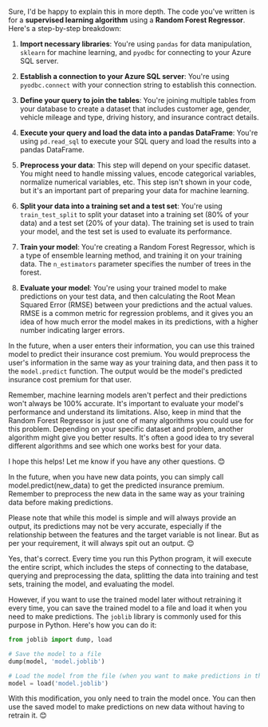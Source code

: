 Sure, I'd be happy to explain this in more depth. The code you've written is for a **supervised learning algorithm** using a **Random Forest Regressor**. Here's a step-by-step breakdown:

1. **Import necessary libraries**: You're using `pandas` for data manipulation, `sklearn` for machine learning, and `pyodbc` for connecting to your Azure SQL server.

2. **Establish a connection to your Azure SQL server**: You're using `pyodbc.connect` with your connection string to establish this connection.

3. **Define your query to join the tables**: You're joining multiple tables from your database to create a dataset that includes customer age, gender, vehicle mileage and type, driving history, and insurance contract details.

4. **Execute your query and load the data into a pandas DataFrame**: You're using `pd.read_sql` to execute your SQL query and load the results into a pandas DataFrame.

5. **Preprocess your data**: This step will depend on your specific dataset. You might need to handle missing values, encode categorical variables, normalize numerical variables, etc. This step isn't shown in your code, but it's an important part of preparing your data for machine learning.

6. **Split your data into a training set and a test set**: You're using `train_test_split` to split your dataset into a training set (80% of your data) and a test set (20% of your data). The training set is used to train your model, and the test set is used to evaluate its performance.

7. **Train your model**: You're creating a Random Forest Regressor, which is a type of ensemble learning method, and training it on your training data. The `n_estimators` parameter specifies the number of trees in the forest.

8. **Evaluate your model**: You're using your trained model to make predictions on your test data, and then calculating the Root Mean Squared Error (RMSE) between your predictions and the actual values. RMSE is a common metric for regression problems, and it gives you an idea of how much error the model makes in its predictions, with a higher number indicating larger errors.

In the future, when a user enters their information, you can use this trained model to predict their insurance cost premium. You would preprocess the user's information in the same way as your training data, and then pass it to the `model.predict` function. The output would be the model's predicted insurance cost premium for that user. 

Remember, machine learning models aren't perfect and their predictions won't always be 100% accurate. It's important to evaluate your model's performance and understand its limitations. Also, keep in mind that the Random Forest Regressor is just one of many algorithms you could use for this problem. Depending on your specific dataset and problem, another algorithm might give you better results. It's often a good idea to try several different algorithms and see which one works best for your data. 

I hope this helps! Let me know if you have any other questions. 😊


In the future, when you have new data points, you can simply call model.predict(new_data) to get the predicted insurance premium. Remember to preprocess the new data in the same way as your training data before making predictions.

Please note that while this model is simple and will always provide an output, its predictions may not be very accurate, especially if the relationship between the features and the target variable is not linear. But as per your requirement, it will always spit out an output. 😊


Yes, that's correct. Every time you run this Python program, it will execute the entire script, which includes the steps of connecting to the database, querying and preprocessing the data, splitting the data into training and test sets, training the model, and evaluating the model. 

However, if you want to use the trained model later without retraining it every time, you can save the trained model to a file and load it when you need to make predictions. The `joblib` library is commonly used for this purpose in Python. Here's how you can do it:

```python
from joblib import dump, load

# Save the model to a file
dump(model, 'model.joblib') 

# Load the model from the file (when you want to make predictions in the future)
model = load('model.joblib') 
```

With this modification, you only need to train the model once. You can then use the saved model to make predictions on new data without having to retrain it. 😊